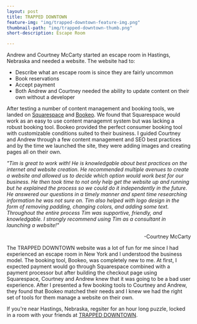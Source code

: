 ```yaml
---
layout: post
title: TRAPPED DOWNTOWN
feature-img: "img/trapped-downtown-feature-img.png"
thumbnail-path: "img/trapped-downtown-thumb.png"
short-description: Escape Room

---
```


Andrew and Courtney McCarty started an escape room in Hastings, Nebraska and needed a website. The website had to:
<ul>
<li>Describe what an escape room is since they are fairly uncommon</li>
<li>Book reservations</li>
<li>Accept payment</li>
<li>Both Andrew and Courtney needed the ability to update content on their own without a developer</li>
</ul>

After testing a number of content management and booking tools, we landed on <a href="https://www.squarespace.com/">Squarespace</a> and <a href="https://www.bookeo.com/">Bookeo</a>. We found that Squarespace would work as an easy to use content managemnt system but was lacking a robust booking tool. Bookeo provided the perfect consumer booking tool with customizable conditions suited to their business. I guided Courtney and Andrew through a few content management and SEO best practices and by the time we launched the site, they were adding images and creating pages all on their own.

<i>"Tim is great to work with!  He is knowledgable about best practices on the internet and website creation.  He recommended multiple avenues to create a website and allowed us to decide which option would work best for our business.  He then took time to not only help get the website up and running but he explained the process so we could do it independently in the future.  He answered our questions in a timely manner and spent time researching information he was not sure on.  Tim also helped with logo design in the form of removing padding, changing colors, and adding some text.  Throughout the entire process Tim was supportive, friendly, and knowledgable.  I strongly recommend using Tim as a consultant in launching a website!"</i>
<p style="text-align:right">-Courtney McCarty</p>

The TRAPPED DOWNTOWN website was a lot of fun for me since I had experienced an escape room in New York and I understood the business model. The booking tool, Bookeo, was completely new to me. At first, I expected payment would go through Squarespace combined with a payment processor but after building the checkout page using Squarespace, Courtney and Andrew knew that it was going to be a bad user experience. After I presented a few booking tools to Courtney and Andrew, they found that Bookeo matched their needs and I knew we had the right set of tools for them manage a website on their own.

If you're near Hastings, Nebraska, regsiter for an hour long puzzle, locked in a room with your friends at <a href="https://www.trappeddowntown.com/">TRAPPED DOWNTOWN</a>.